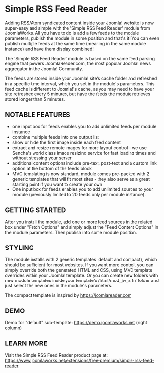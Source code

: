 Simple RSS Feed Reader
======================

Adding RSS/Atom syndicated content inside your Joomla! website is now super-easy and simple with the 'Simple RSS Feed Reader' module from JoomlaWorks. All you have to do is add a few feeds to the module parameters, publish the module in some position and that's it!
You can even publish multiple feeds at the same time (meaning in the same module instance) and have them display combined!

The 'Simple RSS Feed Reader' module is based on the same feed parsing engine that powers JoomlaReader.com, the most popular Joomla! news aggregator in the Joomla! Community.

The feeds are stored inside your Joomla! site's cache folder and refreshed in a specific time interval, which you set in the module's parameters. This feed cache is different to Joomla!'s cache, as you may need to have your site refreshed every 5 minutes, but have the feeds the module retrieves stored longer than 5 minutes.


## NOTABLE FEATURES
- one input box for feeds enables you to add unlimited feeds per module instance
- combine multiple feeds into one output list
- show or hide the first image inside each feed content
- extract and resize remote images for more layout control - we use Sencha's world class image resizing service for fast loading times and without stressing your server
- additional content options include pre-text, post-text and a custom link option at the bottom of the feeds block
- MVC templating is now standard, module comes pre-packed with 2 generic templates that will fit most sites - they also serve as a great starting point if you want to create your own
- One input box for feeds enables you to add unlimited sources to your module (previously limited to 20 feeds only per module instance).


## GETTING STARTED
After you install the module, add one or more feed sources in the related box under "Fetch Options" and simply adjust the "Feed Content Options" in the module parameters. Then publish into some module position.


## STYLING
The module installs with 2 generic templates (default and compact), which should be sufficient for most websites. If you want more control, you can simply override both the generated HTML and CSS, using MVC template overrides within your Joomla! template. Or you can create new folders with new module templates inside your template's /html/mod_jw_srfr/ folder and just select the new ones in the module's parameters.

The compact template is inspired by https://joomlareader.com


## DEMO
Demo for "default" sub-template: https://demo.joomlaworks.net (right column)


## LEARN MORE
Visit the Simple RSS Feed Reader product page at: https://www.joomlaworks.net/extensions/free-premium/simple-rss-feed-reader
